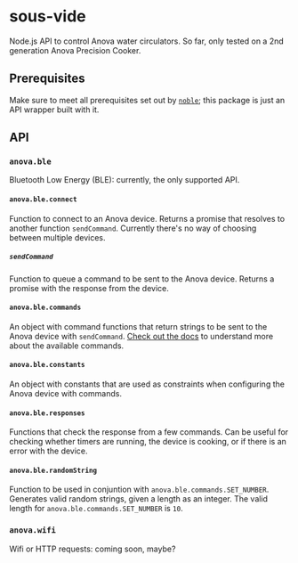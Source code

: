 # sous-vide

Node.js API to control Anova water circulators. So far, only tested on a 2nd
generation Anova Precision Cooker.

## Prerequisites

Make sure to meet all prerequisites set out by [`noble`][1]; this package is
just an API wrapper built with it.

## API

### `anova.ble`

Bluetooth Low Energy (BLE): currently, the only supported API.

#### `anova.ble.connect`

Function to connect to an Anova device. Returns a promise that resolves to
another function `sendCommand`. Currently there's no way of choosing between
multiple devices.

##### `sendCommand`

Function to queue a command to be sent to the Anova device. Returns a promise
with the response from the device.

#### `anova.ble.commands`

An object with command functions that return strings to be sent to the Anova
device with `sendCommand`. [Check out the docs][2] to understand more about the
available commands.

#### `anova.ble.constants`

An object with constants that are used as constraints when configuring the
Anova device with commands.

#### `anova.ble.responses`

Functions that check the response from a few commands. Can be useful for
checking whether timers are running, the device is cooking, or if there is an
error with the device.

#### `anova.ble.randomString`

Function to be used in conjuntion with `anova.ble.commands.SET_NUMBER`.
Generates valid random strings, given a length as an integer. The valid length
for `anova.ble.commands.SET_NUMBER` is `10`.

### `anova.wifi`

Wifi or HTTP requests: coming soon, maybe?

[1]: https://github.com/sandeepmistry/noble#prerequisites
[2]: https://github.com/dfrankland/sous-vide/blob/master/docs/ble.md
